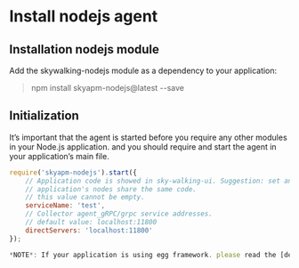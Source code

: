 # Install nodejs agent

## Installation nodejs module
Add the skywalking-nodejs module as a dependency to your application:
> npm install skyapm-nodejs@latest --save

## Initialization
It’s important that the agent is started before you require any other modules in your Node.js application. and you should
require and start the agent in your application’s main file.

```javascript
require('skyapm-nodejs').start({
    // Application code is showed in sky-walking-ui. Suggestion: set an unique name for each application, one
    // application's nodes share the same code.
    // this value cannot be empty.
    serviceName: 'test',
    // Collector agent_gRPC/grpc service addresses.
    // default value: localhost:11800
    directServers: 'localhost:11800'
});

*NOTE*: If your application is using egg framework. please read the [deploy agent in egg framework](how-to-deploy-agent-in-egg-framework.md).